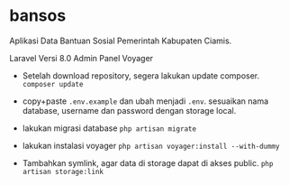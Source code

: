 # bansos
 Aplikasi Data Bantuan Sosial Pemerintah Kabupaten Ciamis.
 
Laravel Versi 8.0
Admin Panel Voyager

* Setelah download repository, segera lakukan update composer.
`composer update`

* copy+paste `.env.example` dan ubah menjadi `.env`. sesuaikan nama database, username dan password dengan storage local.

* lakukan migrasi database
`php artisan migrate`

* lakukan instalasi voyager
`php artisan voyager:install --with-dummy`

* Tambahkan symlink, agar data di storage dapat di akses public.
`php artisan storage:link`
